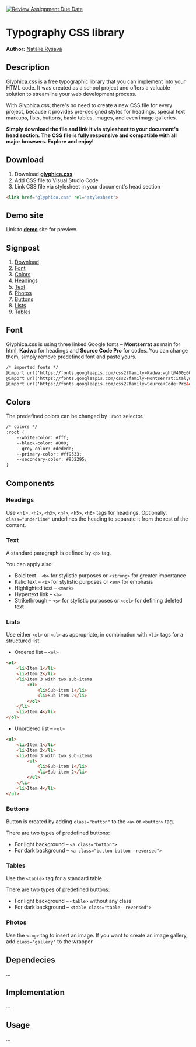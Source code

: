 [![Review Assignment Due Date](https://classroom.github.com/assets/deadline-readme-button-24ddc0f5d75046c5622901739e7c5dd533143b0c8e959d652212380cedb1ea36.svg)](https://classroom.github.com/a/zprwltzm)
# Typography CSS library
**Author:** [Natálie Ryšavá](https://github.com/NatalieRysava)
## Description
Glyphica.css is a free typographic library that you can implement into your HTML code. It was created as a school project and offers a valuable solution to streamline your web development process.

With Glyphica.css, there's no need to create a new CSS file for every project, because it provides pre-designed styles for headings, special text markups, lists, buttons, basic tables, images, and even image galleries.

**Simply download the file and link it via stylesheet to your document's head section. The CSS file is fully responsive and compatible with all major browsers. Explore and enjoy!**
## Download
1. Download **[glyphica.css](https://github.com/pslib-cz/2023-l4-web-typographic-library-NatalieRysava/blob/main/css/glyphica.css)**
2. Add CSS file to Visual Studio Code
3. Link CSS file via stylesheet in your document's head section
```html
<link href="glyphica.css" rel="stylesheet">
```
## Demo site
Link to **[demo](https://pslib-cz.github.io/2023-l4-web-typographic-library-NatalieRysava/)** site for preview.
## Signpost
1. [Download](#Download)
2. [Font](#Font)
3. [Colors](#Colors)
4. [Headings](#Headings)
5. [Text](#Text)
6. [Photos](#Photos)
7. [Buttons](#Buttons)
8. [Lists](#Lists)
9. [Tables](#Tables)
## Font
Glyphica.css is using three linked Google fonts – **Montserrat** as main for html, **Kadwa** for headings and **Source Code Pro** for codes. You can change them, simply remove predefined font and paste yours.
```html
/* imported fonts */
@import url('https://fonts.googleapis.com/css2?family=Kadwa:wght@400;600&display=swap');
@import url('https://fonts.googleapis.com/css2?family=Montserrat:ital,wght@0,300;0,400;0,600;1,300;1,400;1,600&display=swap');
@import url('https://fonts.googleapis.com/css2?family=Source+Code+Pro&display=swap');
```
## Colors
The predefined colors can be changed by `:root` selector.
```html
/* colors */
:root {
    --white-color: #fff;
    --black-color: #000;
    --grey-color: #dedede;
    --primary-color: #ff9533;
    --secondary-color: #932295;
}
```

## Components
### Headings
Use `<h1`>, `<h2>`, `<h3>`, `<h4>`, `<h5>`, `<h6>` tags for headings. Optionally, `class="underline"` underlines the heading to separate it from the rest of the content.
### Text
A standard paragraph is defined by `<p>` tag.

You can apply also:
* Bold text – `<b>` for stylistic purposes or `<strong>` for greater importance
* Italic text – `<i>` for stylistic purposes or `<em>` for emphasis
* Highlighted text – `<mark>`
* Hypertext link – `<a>`
* Strikethrough – `<s>` for stylistic purposes or `<del>` for defining deleted text
### Lists
Use either `<ol>` or `<ul>` as appropriate, in combination with `<li>` tags for a structured list.
* Ordered list – `<ol>`
```html
<ol>
    <li>Item 1</li>
    <li>Item 2</li>
    <li>Item 3 with two sub-items
        <ol>
            <li>Sub-item 1</li>
            <li>Sub-item 2</li>
        </ol>
    </li>
    <li>Item 4</li>
</ol>
```
* Unordered list – `<ul>`
```html
<ul>
    <li>Item 1</li>
    <li>Item 2</li>
    <li>Item 3 with two sub-items
        <ul>
            <li>Sub-item 1</li>
            <li>Sub-item 2</li>
        </ul>
    </li>
    <li>Item 4</li>
</ul>
```
### Buttons
Button is created by adding `class="button"` to the `<a>` or `<button>` tag.

There are two types of predefined buttons:
* For light background – `<a class="button">`
* For dark background – `<a class="button button--reversed">`
### Tables
Use the `<table>` tag for a standard table.

There are two types of predefined buttons:
* For light background – `<table>` without any class
* For dark background – `<table class="table--reversed">`
### Photos
Use the `<img>` tag to insert an image. If you want to create an image gallery, add `class="gallery"` to the wrapper.
## Dependecies
...
## Implementation
...
## Usage
...
